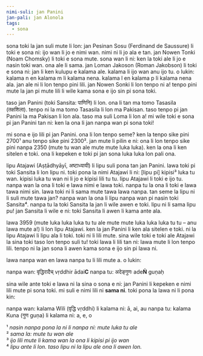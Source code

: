```yaml
---
nimi-suli: jan Panini
jan-pali: jan Alonola
tags:
  - sona
---
```

sona toki la jan suli mute li lon: 
jan Pesinan Sosu (Ferdinand de Saussure) li toki e sona ni: ijo wan li jo e nimi wan. nimi ni li jo ala e tan.
jan Nowen Tonki (Noam Chomsky) li toki e sona mute. sona wan li ni: ken la toki ale li jo e nasin toki wan. ona ale li sama. 
jan Loman Jakoson (Roman Jakobson) li toki e sona ni: jan li ken kulupu e kalama ale. kalama li ijo wan anu ijo tu. o lukin: kalama n en kalama m li kalama nena. kalama l en kalama p li kalama nena ala.
jan ale ni li lon tenpo pini lili. jan Nowen Sonki li lon tenpo ni a! tenpo pini mute la jan pi mute lili li wile kama sona e ijo sin pi sona toki. 

taso jan Panini (toki Sansita: पाणिनि) li lon. ona li tan ma tomo Tasasila (तक्षशिला). tenpo ni la ma tomo Tasasila li lon ma Pakisan. taso tenpo pi jan Panini la ma Pakisan li lon ala. taso ma suli Loma li lon a! mi wile toki e sona pi jan Panini tan ni: ken la ona li jan nanpa wan pi sona toki!

mi sona e ijo lili pi jan Panini. ona li lon tenpo seme? ken la tenpo sike pini 2700¹ anu tenpo sike pini 2300². jan mute li pilin e ni: ona li lon tenpo sike pini nanpa 2350 (mute tu wan ale mute mute luka luka). ken la ona li ken sitelen e toki. ona li kepeken e toki pi jan sona luka luka lon pali ona. 

lipu Atajawi (Aṣṭādhyāyī, अष्टाध्यायी) li lipu suli pona tan jan Panini. lawa toki pi toki Sansita li lon lipu ni. toki pona la nimi Atajawi li ni: [lipu pi] kipisi³ luka tu wan. kipisi luka tu wan ni li jo e kipisi lili tu tu. lipu Atajawi li toki e ijo tu. nanpa wan la ona li toki e lawa nimi e lawa toki. nanpa tu la ona li toki e lawa tawa nimi sin. lawa toki ni li sama mute tawa lawa nanpa. tan seme la lipu ni li suli mute tawa jan? nanpa wan la ona li lipu nanpa wan pi nasin toki Sansita⁴. nanpa tu la toki Sansita la jan li wile awen e toki. lipu ni li sama lipu pu! jan Sansita li wile e ni: toki Sansita li awen li kama ante ala.

lawa 3959 (mute luka luka luka tu tu ale mute mute luka luka luka tu tu – anu lawa mute a!) li lon lipu Atajawi. ken la jan Panini li ken ala sitelen e toki. ni la lipu Atajawi li lipu ala li toki. toki ni li lili mute. sina wile toki e toki ale Atajawi la sina toki taso lon tenpo suli tu! toki lawa li lili tan ni: lawa mute li lon tenpo lili. tenpo ni la jan sona li awen kama sona e ijo sin pi lawa ni. 


lawa nanpa wan en lawa nanpa tu li lili mute a. o lukin:

nanpa wan:  वृद्धिरादैच्	  vṛddhir ādai**C**
nanpa tu:	  अदेङ्गुणः	  ade**Ṅ** guṇaḥ

sina wile ante toki e lawa ni la sina o sona e ni: jan Panini li kepeken e nimi lili mute pi sona toki. mi suli e nimi lili ni **sama ni**. toki pona la lawa ni li pona kin:

nanpa wan:  kalama Wili (वृद्धि vṛddhi) li kalama ni: ā, ai, au
nanpa tu:  	kalama Kuna (गुण guṇa) li kalama ni: a, e, o

¹ *nasin nanpa pona la ni li nanpa ni: mute luka tu ale*  
² *sama la: mute tu wan ale*  
³ *ijo lili mute li kama wan la ona li kipisi pi ijo wan*  
⁴ *lipu ante li lon. taso lipu ni la lipu ale ona li awen lon.*
